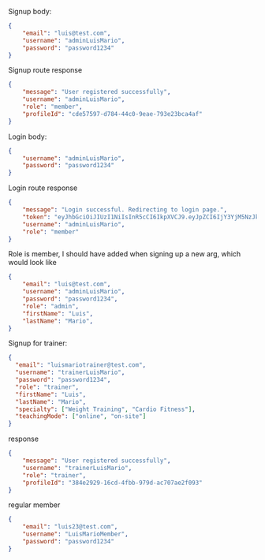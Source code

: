 Signup body:
```json
{
    "email": "luis@test.com",
    "username": "adminLuisMario",
    "password": "password1234"
}
```

Signup route response
```json
{
    "message": "User registered successfully",
    "username": "adminLuisMario",
    "role": "member",
    "profileId": "cde57597-d784-44c0-9eae-793e23bca4af"
}
```

Login body:
```json
{
    "username": "adminLuisMario",
    "password": "password1234"
}
```

Login route response
```json
{
    "message": "Login successful. Redirecting to login page.",
    "token": "eyJhbGciOiJIUzI1NiIsInR5cCI6IkpXVCJ9.eyJpZCI6IjY3YjM5NzJkZTk0ZWMxMWJmYzYyYjI2NyIsInVzZXJuYW1lIjoiYWRtaW5MdWlzTWFyaW8iLCJyb2xlIjoibWVtYmVyIiwicHJvZmlsZUlkIjoiY2RlNTc1OTctZDc4NC00NGMwLTllYWUtNzkzZTIzYmNhNGFmIiwiaWF0IjoxNzM5ODIyOTg0LCJleHAiOjE3Mzk4MjMyODR9.-4TxTdXT_OnXtdtSQrcRZxwupLiLUaETpq6HwtXAY1A",
    "username": "adminLuisMario",
    "role": "member"
}
```


Role is member, I should have added when signing up a new arg, which would look like
```json
{
    "email": "luis@test.com",
    "username": "adminLuisMario",
    "password": "password1234",
    "role": "admin",
    "firstName": "Luis",
    "lastName": "Mario",
}
```

Signup for trainer:
```json
{
  "email": "luismariotrainer@test.com",
  "username": "trainerLuisMario",
  "password": "password1234",
  "role": "trainer",
  "firstName": "Luis",
  "lastName": "Mario",
  "specialty": ["Weight Training", "Cardio Fitness"],
  "teachingMode": ["online", "on-site"]
}
```

response
```json
{
    "message": "User registered successfully",
    "username": "trainerLuisMario",
    "role": "trainer",
    "profileId": "384e2929-16cd-4fbb-979d-ac707ae2f093"
}
```

regular member

```json
{
    "email": "luis23@test.com",
    "username": "LuisMarioMember",
    "password": "password1234"
}
```
